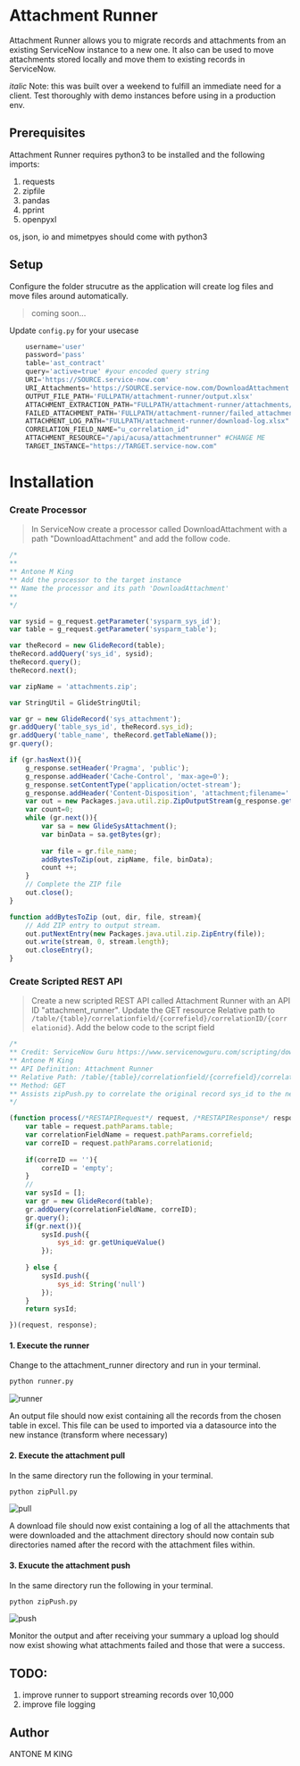 # Attachment Runner

Attachment Runner allows you to migrate records and attachments from an existing ServiceNow instance to a new one.
It also can be used to move attachments stored locally and move them to existing records in ServiceNow.

*italic* Note: this was built over a weekend to fulfill an immediate need for a client. Test thoroughly with demo instances
before using in a production env.

## Prerequisites

Attachment Runner requires python3 to be installed and the following imports:

1. requests
2. zipfile
3. pandas
4. pprint
5. openpyxl

os, json, io and mimetpyes should come with python3

## Setup

Configure the folder strucutre as the application will create log files and move files around automatically.

> coming soon...

Update `config.py` for your usecase
```python
    username='user'
    password='pass' 
    table='ast_contract'
    query='active=true' #your encoded query string
    URI='https://SOURCE.service-now.com'
    URI_Attachments='https://SOURCE.service-now.com/DownloadAttachment.do?'
    OUTPUT_FILE_PATH='FULLPATH/attachment-runner/output.xlsx' 
    ATTACHMENT_EXTRACTION_PATH="FULLPATH/attachment-runner/attachments/"
    FAILED_ATTACHMENT_PATH='FULLPATH/attachment-runner/failed_attachments/'
    ATTACHMENT_LOG_PATH="FULLPATH/attachment-runner/download-log.xlsx"
    CORRELATION_FIELD_NAME="u_correlation_id"
    ATTACHMENT_RESOURCE="/api/acusa/attachmentrunner" #CHANGE ME
    TARGET_INSTANCE="https://TARGET.service-now.com"
```

# Installation

### Create Processor

> In ServiceNow create a processor called DownloadAttachment with a path "DownloadAttachment" and add the follow code.

```javascript
/*
**
** Antone M King
** Add the processor to the target instance
** Name the processor and its path 'DownloadAttachment'
**
*/

var sysid = g_request.getParameter('sysparm_sys_id');
var table = g_request.getParameter('sysparm_table');

var theRecord = new GlideRecord(table);
theRecord.addQuery('sys_id', sysid);
theRecord.query();
theRecord.next();

var zipName = 'attachments.zip';

var StringUtil = GlideStringUtil;

var gr = new GlideRecord('sys_attachment');
gr.addQuery('table_sys_id', theRecord.sys_id);
gr.addQuery('table_name', theRecord.getTableName());
gr.query();

if (gr.hasNext()){
    g_response.setHeader('Pragma', 'public');
    g_response.addHeader('Cache-Control', 'max-age=0');
    g_response.setContentType('application/octet-stream');
    g_response.addHeader('Content-Disposition', 'attachment;filename=' + zipName);
    var out = new Packages.java.util.zip.ZipOutputStream(g_response.getOutputStream());
    var count=0;
    while (gr.next()){
        var sa = new GlideSysAttachment();
        var binData = sa.getBytes(gr);
        
        var file = gr.file_name;
        addBytesToZip(out, zipName, file, binData);
        count ++;
    }
    // Complete the ZIP file
    out.close();
}

function addBytesToZip (out, dir, file, stream){
    // Add ZIP entry to output stream.
    out.putNextEntry(new Packages.java.util.zip.ZipEntry(file));
    out.write(stream, 0, stream.length);
    out.closeEntry();
}
```

### Create Scripted REST API

> Create a new scripted REST API called Attachment Runner with an API ID "attachment_runner".
> Update the GET resource Relative path to `/table/{table}/correlationfield/{correfield}/correlationID/{correlationid}`.
> Add the below code to the script field

```javascript
/*
** Credit: ServiceNow Guru https://www.servicenowguru.com/scripting/download-attachments-zip-file/
** Antone M King
** API Definition: Attachment Runner
** Relative Path: /table/{table}/correlationfield/{correfield}/correlationID/{correlationid}
** Method: GET
** Assists zipPush.py to correlate the original record sys_id to the new one
*/

(function process(/*RESTAPIRequest*/ request, /*RESTAPIResponse*/ response) {
	var table = request.pathParams.table;
	var correlationFieldName = request.pathParams.correfield;
	var correID = request.pathParams.correlationid;
	
	if(correID == ''){
		correID = 'empty';
	}
	//
	var sysId = [];
	var gr = new GlideRecord(table);
	gr.addQuery(correlationFieldName, correID);
	gr.query();
	if(gr.next()){
		sysId.push({
			sys_id: gr.getUniqueValue()
		});
		
	} else {
		sysId.push({
			sys_id: String('null')
		});
	}
	return sysId;

})(request, response);

```

#### 1. Execute the runner

Change to the attachment_runner directory and run in your terminal.

```sh
python runner.py
```
![runner](https://github.com/Enotgnik/attachment-runner/blob/master/screenshots/runner.png)

An output file should now exist containing all the records from the chosen table in excel. This file can be used to imported via a datasource into the new instance (transform where necessary)

#### 2. Execute the attachment pull

In the same directory run the following in your terminal.

```sh
python zipPull.py
```
![pull](https://github.com/Enotgnik/attachment-runner/blob/master/screenshots/zipPull.png)

A download file should now exist containing a log of all the attachments that were downloaded and the attachment directory should now contain sub directories named after the record with the attachment files within.


#### 3. Exucute the attachment push

In the same directory run the following in your terminal.

```sh
python zipPush.py
```
![push](https://github.com/Enotgnik/attachment-runner/blob/master/screenshots/zipPush.png)

Monitor the output and after receiving your summary a upload log should now exist showing what attachments failed and those that were a success.

## TODO:
1. improve runner to support streaming records over 10,000
2. improve file logging

## Author

ANTONE M KING


